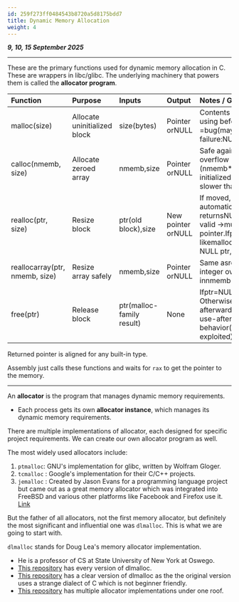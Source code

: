 ```yaml
---
id: 259f273ff0484543b8720a5d8175bdd7
title: Dynamic Memory Allocation
weight: 4
---
```


_**9, 10, 15 September 2025**_

***

These are the primary functions used for dynamic memory allocation in C. These are wrappers in libc/glibc. The underlying machinery that powers them is called the **allocator program**.


| Function | Purpose | Inputs | Output | Notes / Gotchas |
| :--- | :--- | :--- | :--- | :--- |
| malloc(size) | Allocate uninitialized block | size(bytes) | Pointer orNULL | Contents uninitialized → using before writing =bug(may leak old data).On failure:NULL,errno=ENOMEM. |
| calloc(nmemb, size) | Allocate zeroed array | nmemb,size | Pointer orNULL | Safe against multiplication overflow (nmemb*size).Always initialized to zero. Slightly slower thanmalloc. |
| realloc(ptr, size) | Resize block | ptr(old block),size | New pointer orNULL | If moved, old block freed automatically.If fail: returnsNULLbut old block still valid →must not lose the old pointer.Ifptr=NULL, acts likemalloc.Ifsize=0with non-NULL ptr, frees block. |
| reallocarray(ptr, nmemb, size) | Resize array safely | nmemb,size | Pointer orNULL | Same asrealloc, but prevents integer overflow innmemb*size. |
| free(ptr) | Release block | ptr(malloc-family result) | None | Ifptr=NULL, no-op. Otherwise → block is invalid afterwards.Double free or use-after-free =undefined behavior(can crash or be exploited). |


Returned pointer is aligned for any built-in type.

Assembly just calls these functions and waits for `rax` to get the pointer to the memory.

***

An **allocator** is the program that manages dynamic memory requirements.

* Each process gets its own **allocator instance**, which manages its dynamic memory requirements.

There are multiple implementations of allocator, each designed for specific project requirements. We can create our own allocator program as well.

The most widely used allocators include:

1. `ptmalloc`: GNU's implementation for glibc, written by Wolfram Gloger.
2. `tcmalloc` : Google's implementation for their C/C++ projects.
3. `jemalloc` : Created by Jason Evans for a programming language project but came out as a great memory allocator which was integrated into FreeBSD and various other platforms like Facebook and Firefox use it. [Link](https://jasone.github.io/2025/06/12/jemalloc-postmortem/)

But the father of all allocators, not the first memory allocator, but definitely the most significant and influential one was `dlmalloc`. This is what we are going to start with.

`dlmalloc` stands for Doug Lea's memory allocator implementation.

* He is a professor of CS at State University of New York at Oswego.
* [This repository](https://github.com/DenizThatMenace/dlmalloc) has every version of dlmalloc.
* [This repository](https://github.com/aradzie/dlmalloc) has a clear version of dlmalloc as the the original version uses a strange dialect of C which is not beginner friendly.
* [This repository](https://github.com/emeryberger/Malloc-Implementations) has multiple allocator implementations under one roof.